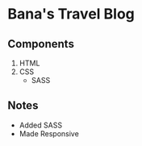 # Bana's Travel Blog

## Components

1. HTML
2. CSS
   - SASS

## Notes

- Added SASS
- Made Responsive
